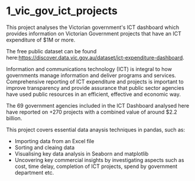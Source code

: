 # 1_vic_gov_ict_projects

This project analyses the Victorian government's ICT dashboard which provides information on Victorian Government projects that have an ICT expenditure of $1M or more.

The free public dataset can be found here:https://discover.data.vic.gov.au/dataset/ict-expenditure-dashboard.

Information and communications technology (ICT) is integral to how governments manage information and deliver programs and services. Comprehensive reporting of ICT expenditure and projects is important to improve transparency and provide assurance that public sector agencies have used public resources in an efficient, effective and economic way.

The 69 government agencies included in the ICT Dashboard analysed here have reported on +270 projects with a combined value of around $2.2 billion.

This project covers essential data anaysis techniques in pandas, such as:
- Importing data from an Excel file
- Sorting and cleaing data
- Visualising key data analysis in Seaborn and matplotlib
- Uncovering key commercial insights by investigating aspects such as cost, time delay, completion of ICT projects, spend by government department etc.
